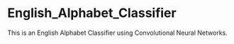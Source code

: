 # English_Alphabet_Classifier
This is an English Alphabet Classifier using Convolutional Neural Networks.
